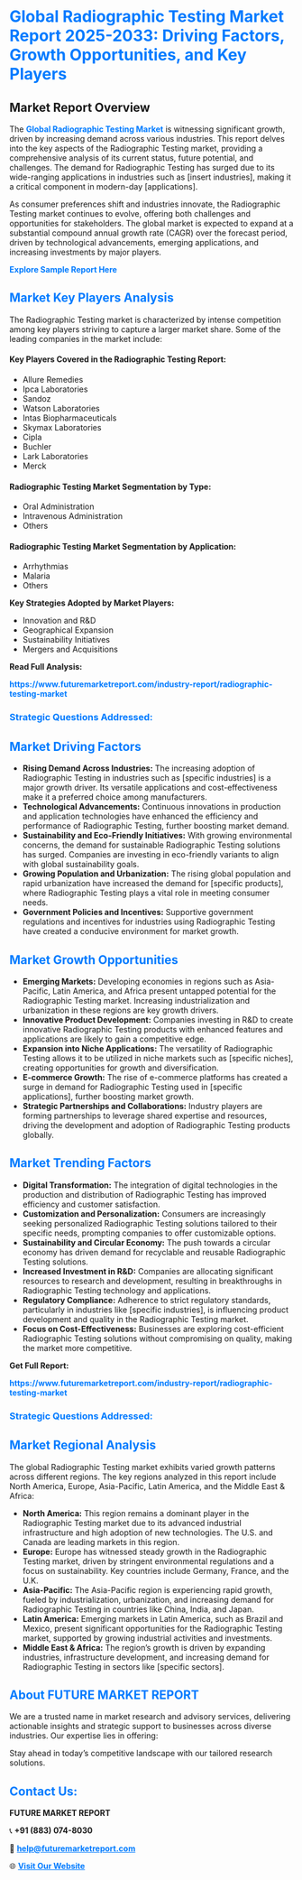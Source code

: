 <h1 style="color: #007BFF;">Global Radiographic Testing Market Report 2025-2033: Driving Factors, Growth Opportunities, and Key Players</h1>

<section id="overview">
<h2>Market Report Overview</h2>
<p>The <a href="https://www.futuremarketreport.com/industry-report/radiographic-testing-market" style="color: #007BFF; text-decoration: none;"><strong>Global Radiographic Testing Market</strong></a> is witnessing significant growth, driven by increasing demand across various industries. This report delves into the key aspects of the Radiographic Testing market, providing a comprehensive analysis of its current status, future potential, and challenges. The demand for Radiographic Testing has surged due to its wide-ranging applications in industries such as [insert industries], making it a critical component in modern-day [applications].</p>
<p>As consumer preferences shift and industries innovate, the Radiographic Testing market continues to evolve, offering both challenges and opportunities for stakeholders. The global market is expected to expand at a substantial compound annual growth rate (CAGR) over the forecast period, driven by technological advancements, emerging applications, and increasing investments by major players.</p>
</section>

<section id="overview">
<p><a href="https://www.futuremarketreport.com/request-sample/reportId=36980" style="color: #007BFF; text-decoration: none;"><strong>Explore Sample Report Here</strong></a></p>
</section>

<section id="key-players">
<h2 style="color: #007BFF;">Market Key Players Analysis</h2>
<p>The Radiographic Testing market is characterized by intense competition among key players striving to capture a larger market share. Some of the leading companies in the market include:</p>
<h4>Key Players Covered in the Radiographic Testing Report:</h4>
<ul><li>Allure Remedies</li><li>Ipca Laboratories</li><li>Sandoz</li><li>Watson Laboratories</li><li>Intas Biopharmaceuticals</li><li>Skymax Laboratories</li><li>Cipla</li><li>Buchler</li><li>Lark Laboratories</li><li>Merck</li></ul>
<h4>Radiographic Testing Market Segmentation by Type:</h4>
<ul><li>Oral Administration</li><li>Intravenous Administration</li><li>Others</li></ul>

<h4>Radiographic Testing Market Segmentation by Application:</h4>
<ul><li>Arrhythmias</li><li>Malaria</li><li>Others</li></ul>
<p><strong>Key Strategies Adopted by Market Players:</strong></p>
<ul>
<li>Innovation and R&D</li>
<li>Geographical Expansion</li>
<li>Sustainability Initiatives</li>
<li>Mergers and Acquisitions</li>
</ul>
</section>

<section>
<p><strong>Read Full Analysis: </strong></p><a href="https://www.futuremarketreport.com/industry-report/radiographic-testing-market" style="color: #007BFF; text-decoration: none;"><strong>https://www.futuremarketreport.com/industry-report/radiographic-testing-market</strong></a>
<h3 style="color: #007BFF;">Strategic Questions Addressed:</h3>
</section>

<section id="driving-factors">
<h2 style="color: #007BFF;">Market Driving Factors</h2>
<ul>
<li><strong>Rising Demand Across Industries:</strong> The increasing adoption of Radiographic Testing in industries such as [specific industries] is a major growth driver. Its versatile applications and cost-effectiveness make it a preferred choice among manufacturers.</li>
<li><strong>Technological Advancements:</strong> Continuous innovations in production and application technologies have enhanced the efficiency and performance of Radiographic Testing, further boosting market demand.</li>
<li><strong>Sustainability and Eco-Friendly Initiatives:</strong> With growing environmental concerns, the demand for sustainable Radiographic Testing solutions has surged. Companies are investing in eco-friendly variants to align with global sustainability goals.</li>
<li><strong>Growing Population and Urbanization:</strong> The rising global population and rapid urbanization have increased the demand for [specific products], where Radiographic Testing plays a vital role in meeting consumer needs.</li>
<li><strong>Government Policies and Incentives:</strong> Supportive government regulations and incentives for industries using Radiographic Testing have created a conducive environment for market growth.</li>
</ul>
</section>

<section id="growth-opportunities">
<h2 style="color: #007BFF;">Market Growth Opportunities</h2>
<ul>
<li><strong>Emerging Markets:</strong> Developing economies in regions such as Asia-Pacific, Latin America, and Africa present untapped potential for the Radiographic Testing market. Increasing industrialization and urbanization in these regions are key growth drivers.</li>
<li><strong>Innovative Product Development:</strong> Companies investing in R&D to create innovative Radiographic Testing products with enhanced features and applications are likely to gain a competitive edge.</li>
<li><strong>Expansion into Niche Applications:</strong> The versatility of Radiographic Testing allows it to be utilized in niche markets such as [specific niches], creating opportunities for growth and diversification.</li>
<li><strong>E-commerce Growth:</strong> The rise of e-commerce platforms has created a surge in demand for Radiographic Testing used in [specific applications], further boosting market growth.</li>
<li><strong>Strategic Partnerships and Collaborations:</strong> Industry players are forming partnerships to leverage shared expertise and resources, driving the development and adoption of Radiographic Testing products globally.</li>
</ul>
</section>

<section id="trending-factors">
<h2 style="color: #007BFF;">Market Trending Factors</h2>
<ul>
<li><strong>Digital Transformation:</strong> The integration of digital technologies in the production and distribution of Radiographic Testing has improved efficiency and customer satisfaction.</li>
<li><strong>Customization and Personalization:</strong> Consumers are increasingly seeking personalized Radiographic Testing solutions tailored to their specific needs, prompting companies to offer customizable options.</li>
<li><strong>Sustainability and Circular Economy:</strong> The push towards a circular economy has driven demand for recyclable and reusable Radiographic Testing solutions.</li>
<li><strong>Increased Investment in R&D:</strong> Companies are allocating significant resources to research and development, resulting in breakthroughs in Radiographic Testing technology and applications.</li>
<li><strong>Regulatory Compliance:</strong> Adherence to strict regulatory standards, particularly in industries like [specific industries], is influencing product development and quality in the Radiographic Testing market.</li>
<li><strong>Focus on Cost-Effectiveness:</strong> Businesses are exploring cost-efficient Radiographic Testing solutions without compromising on quality, making the market more competitive.</li>
</ul>
</section>

<section>
<p><strong>Get Full Report: </strong></p><a href="https://www.futuremarketreport.com/industry-report/radiographic-testing-market" style="color: #007BFF; text-decoration: none;"><strong>https://www.futuremarketreport.com/industry-report/radiographic-testing-market</strong></a>
<h3 style="color: #007BFF;">Strategic Questions Addressed:</h3>
</section>


<section id="regional-analysis">
<h2 style="color: #007BFF;">Market Regional Analysis</h2>
<p>The global Radiographic Testing market exhibits varied growth patterns across different regions. The key regions analyzed in this report include North America, Europe, Asia-Pacific, Latin America, and the Middle East & Africa:</p>
<ul>
<li><strong>North America:</strong> This region remains a dominant player in the Radiographic Testing market due to its advanced industrial infrastructure and high adoption of new technologies. The U.S. and Canada are leading markets in this region.</li>
<li><strong>Europe:</strong> Europe has witnessed steady growth in the Radiographic Testing market, driven by stringent environmental regulations and a focus on sustainability. Key countries include Germany, France, and the U.K.</li>
<li><strong>Asia-Pacific:</strong> The Asia-Pacific region is experiencing rapid growth, fueled by industrialization, urbanization, and increasing demand for Radiographic Testing in countries like China, India, and Japan.</li>
<li><strong>Latin America:</strong> Emerging markets in Latin America, such as Brazil and Mexico, present significant opportunities for the Radiographic Testing market, supported by growing industrial activities and investments.</li>
<li><strong>Middle East & Africa:</strong> The region’s growth is driven by expanding industries, infrastructure development, and increasing demand for Radiographic Testing in sectors like [specific sectors].</li>
</ul>
</section>

<footer>
<h2 style="color: #007BFF;">About FUTURE MARKET REPORT</h2>
<p>We are a trusted name in market research and advisory services, delivering actionable insights and strategic support to businesses across diverse industries. Our expertise lies in offering:</p>

<p>Stay ahead in today’s competitive landscape with our tailored research solutions.</p>

<h2 style="color: #007BFF;">Contact Us:</h2>
<p><strong>FUTURE MARKET REPORT</strong></p>
<p>📞 <strong>+91 (883) 074-8030</strong></p>
<p>📧 <strong><a href="mailto:help@futuremarketreport.com" style="color: #007BFF;">help@futuremarketreport.com</a></strong></p>
<p>🌐 <strong><a href="https://www.futuremarketreport.com/" style="color: #007BFF;">Visit Our Website</a></strong></p>
</footer>